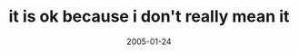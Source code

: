 ---
layout: base.njk
title : 'it is ok because i don&#39;t really mean it' 
view_title : 'it is ok because i don&#39;t really mean it' 
year : '2005' 
date : '2005-01-24' 
img_file : '/drawing/itisokbecauseidontreallymea.jpg' 
html_file : 'itisokbecauseidontreallymea' 
next_html : 'waitingfornow.html' 
year_order : '13' 
permalink : "title/{{html_file}}.html"
---
